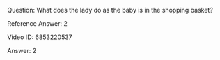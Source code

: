 Question: What does the lady do as the baby is in the shopping basket?

Reference Answer: 2

Video ID: 6853220537

Answer: 2

